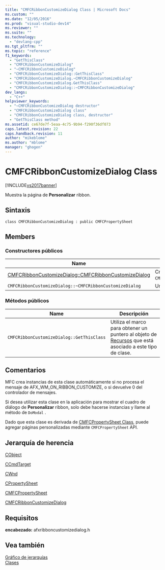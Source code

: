 ```yaml
---
title: "CMFCRibbonCustomizeDialog Class | Microsoft Docs"
ms.custom: ""
ms.date: "12/05/2016"
ms.prod: "visual-studio-dev14"
ms.reviewer: ""
ms.suite: ""
ms.technology: 
  - "devlang-cpp"
ms.tgt_pltfrm: ""
ms.topic: "reference"
f1_keywords: 
  - "GetThisClass"
  - "CMFCRibbonCustomizeDialog"
  - "~CMFCRibbonCustomizeDialog"
  - "CMFCRibbonCustomizeDialog::GetThisClass"
  - "CMFCRibbonCustomizeDialog.~CMFCRibbonCustomizeDialog"
  - "CMFCRibbonCustomizeDialog.GetThisClass"
  - "CMFCRibbonCustomizeDialog::~CMFCRibbonCustomizeDialog"
dev_langs: 
  - "C++"
helpviewer_keywords: 
  - "~CMFCRibbonCustomizeDialog destructor"
  - "CMFCRibbonCustomizeDialog class"
  - "CMFCRibbonCustomizeDialog class, destructor"
  - "GetThisClass method"
ms.assetid: ce67de7f-5eaa-4c75-9b94-f290f36df073
caps.latest.revision: 22
caps.handback.revision: 11
author: "mikeblome"
ms.author: "mblome"
manager: "ghogen"
---
```

# CMFCRibbonCustomizeDialog Class
[!INCLUDE[vs2017banner](../../assembler/inline/includes/vs2017banner.md)]

Muestra la página de **Personalizar** ribbon.  
  
## Sintaxis  
  
```  
class CMFCRibbonCustomizeDialog : public CMFCPropertySheet  
```  
  
## Members  
  
### Constructores públicos  
  
|Name|Descripción|  
|----------|-----------------|  
|[CMFCRibbonCustomizeDialog::CMFCRibbonCustomizeDialog](../Topic/CMFCRibbonCustomizeDialog::CMFCRibbonCustomizeDialog.md)|Crea un objeto `CMFCRibbonCustomizeDialog`.|  
|`CMFCRibbonCustomizeDialog::~CMFCRibbonCustomizeDialog`|Un destructor.|  
  
### Métodos públicos  
  
|Name|Descripción|  
|----------|-----------------|  
|`CMFCRibbonCustomizeDialog::GetThisClass`|Utiliza el marco para obtener un puntero al objeto de [Recursos](../../mfc/reference/cruntimeclass-structure.md) que está asociado a este tipo de clase.|  
  
## Comentarios  
 MFC crea instancias de esta clase automáticamente si no procesa el mensaje de AFX\_WM\_ON\_RIBBON\_CUSTOMIZE, o si devuelve 0 del controlador de mensajes.  
  
 Si desea utilizar esta clase en la aplicación para mostrar el cuadro de diálogo de **Personalizar** ribbon, solo debe hacerse instancias y llame al método de `DoModal` .  
  
 Dado que esta clase es derivada de [CMFCPropertySheet Class](../../mfc/reference/cmfcpropertysheet-class.md), puede agregar páginas personalizadas mediante `CMFCPropertySheet` API.  
  
## Jerarquía de herencia  
 [CObject](../../mfc/reference/cobject-class.md)  
  
 [CCmdTarget](../../mfc/reference/ccmdtarget-class.md)  
  
 [CWnd](../../mfc/reference/cwnd-class.md)  
  
 [CPropertySheet](../../mfc/reference/cpropertysheet-class.md)  
  
 [CMFCPropertySheet](../../mfc/reference/cmfcpropertysheet-class.md)  
  
 [CMFCRibbonCustomizeDialog](../../mfc/reference/cmfcribboncustomizedialog-class.md)  
  
## Requisitos  
 **encabezado:** afxribboncustomizedialog.h  
  
## Vea también  
 [Gráfico de jerarquías](../../mfc/hierarchy-chart.md)   
 [Clases](../../mfc/reference/mfc-classes.md)